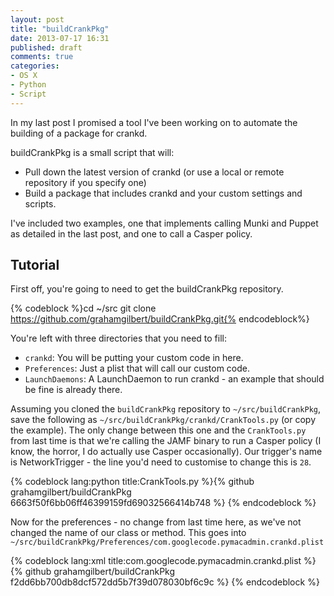 ```yaml
---
layout: post
title: "buildCrankPkg"
date: 2013-07-17 16:31
published: draft
comments: true
categories: 
- OS X
- Python
- Script
---
```


In my last post I promised a tool I've been working on to automate the building of a package for crankd.

buildCrankPkg is a small script that will:

* Pull down the latest version of crankd (or use a local or remote repository if you specify one)
* Build a package that includes crankd and your custom settings and scripts. 
 
I've included two examples, one that implements calling Munki and Puppet as detailed in the last post, and one to call a Casper policy.

## Tutorial

First off, you're going to need to get the buildCrankPkg repository.

{% codeblock %}cd ~/src
git clone https://github.com/grahamgilbert/buildCrankPkg.git{% endcodeblock%}

You're left with three directories that you need to fill:

* ``crankd``: You will be putting your custom code in here.
* ``Preferences``: Just a plist that will call our custom code.
*  ``LaunchDaemons``: A LaunchDaemon to run crankd - an example that should be fine is already there.<!--more-->

Assuming you cloned the ``buildCrankPkg`` repository to ``~/src/buildCrankPkg``, save the following as ``~/src/buildCrankPkg/crankd/CrankTools.py`` (or copy the example). The only change between this one and the ``CrankTools.py`` from last time is that we're calling the JAMF binary to run a Casper policy (I know, the horror, I do actually use Casper occasionally). Our trigger's name is NetworkTrigger - the line you'd need to customise to change this is ``28``.

{% codeblock lang:python title:CrankTools.py %}{% github grahamgilbert/buildCrankPkg 6663f50f6bb06ff46399159fd69032566414b748 %}
{% endcodeblock %}

Now for the preferences - no change from last time here, as we've not changed the name of our class or method. This goes into ``~/src/buildCrankPkg/Preferences/com.googlecode.pymacadmin.crankd.plist``

{% codeblock lang:xml title:com.googlecode.pymacadmin.crankd.plist %}{% github grahamgilbert/buildCrankPkg f2dd6bb700db8dcf572dd5b7f39d078030bf6c9c %}
{% endcodeblock %}

